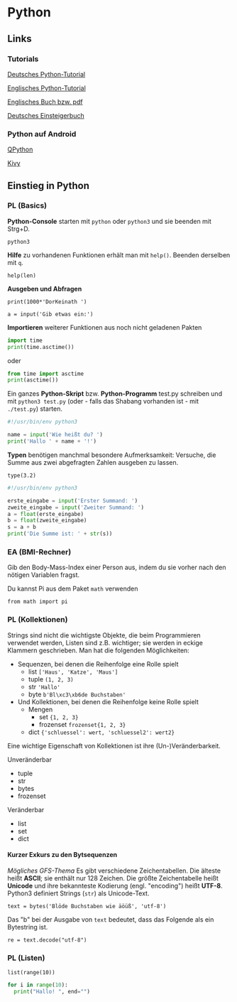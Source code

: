 # Python

## Links

### Tutorials

[Deutsches Python-Tutorial](http://py-tutorial-de.readthedocs.io/de/python-3.3/)

[Englisches Python-Tutorial](https://learnpythonthehardway.org/book/)

[Englisches Buch bzw. pdf](http://greenteapress.com/wp/think-python-2e/)

[Deutsches Einsteigerbuch](https://www.dpunkt.de/buecher/4571/python-kinderleicht%21.html)

### Python auf Android

[QPython](http://qpython.com/)

[Kivy](https://kivy.org/docs/gettingstarted/first_app.html)

## Einstieg in Python

### PL (Basics)

**Python-Console** starten mit `python` oder `python3` und sie beenden mit Strg+D.

`python3`

**Hilfe** zu vorhandenen Funktionen erhält man mit `help()`. Beenden derselben mit `q`.

`help(len)`

**Ausgeben und Abfragen**

`print(1000*'DorKeinath ')`

`a = input('Gib etwas ein:')`


**Importieren** weiterer Funktionen aus noch nicht geladenen Pakten

```python
import time
print(time.asctime())
```

oder

```python
from time import asctime
print(asctime())
```

Ein ganzes **Python-Skript** bzw. **Python-Programm** test.py schreiben und mit `python3 test.py` (oder - falls das Shabang vorhanden ist - mit `./test.py`) starten.

```python
#!/usr/bin/env python3

name = input('Wie heißt du? ')
print('Hallo ' + name + '!')
```

**Typen** benötigen manchmal besondere Aufmerksamkeit: Versuche, die Summe aus zwei abgefragten Zahlen ausgeben zu lassen.

`type(3.2)`

```python
#!/usr/bin/env python3

erste_eingabe = input('Erster Summand: ')
zweite_eingabe = input('Zweiter Summand: ')
a = float(erste_eingabe)
b = float(zweite_eingabe)
s = a + b
print('Die Summe ist: ' + str(s))
```

### EA (BMI-Rechner)

Gib den Body-Mass-Index einer Person aus, indem du sie vorher nach den nötigen Variablen fragst.

Du kannst Pi aus dem Paket `math` verwenden

`from math import pi`

### PL (Kollektionen)

Strings sind nicht die wichtigste Objekte, die beim Programmieren verwendet werden, Listen sind z.B. wichtiger; sie werden in eckige Klammern geschrieben. Man hat die folgenden Möglichkeiten:

* Sequenzen, bei denen die Reihenfolge eine Rolle spielt
  + list `['Haus', 'Katze', 'Maus']`
  + tuple `(1, 2, 3)`
  + str `'Hallo'`
  + byte `b'Bl\xc3\xb6de Buchstaben'`
* Und Kollektionen, bei denen die Reihenfolge keine Rolle spielt
  + Mengen
    * set `{1, 2, 3}`
    * frozenset `frozenset{1, 2, 3}`
  + dict `{'schluessel': wert, 'schluessel2': wert2}`

Eine wichtige Eigenschaft von Kollektionen ist ihre (Un-)Veränderbarkeit.

Unveränderbar
 * tuple
 * str
 * bytes
 * frozenset

 Veränderbar
 * list
 * set
 * dict

#### Kurzer Exkurs zu den Bytsequenzen
*Mögliches GFS-Thema*
Es gibt verschiedene Zeichentabellen. Die älteste heißt **ASCII**; sie enthält nur 128 Zeichen. Die größte Zeichentabelle heißt **Unicode** und ihre bekannteste Kodierung (engl. "encoding") heißt **UTF-8**. Python3 definiert Strings (`str`) als Unicode-Text.

`text = bytes('Blöde Buchstaben wie äöüß', 'utf-8')`

Das "b" bei der Ausgabe von `text` bedeutet, dass das Folgende als ein Bytestring ist.

`re = text.decode("utf-8")`

### PL (Listen)

`list(range(10))`

```python
for i in range(10):
  print("Hallo! ", end="")
```


<!-- Später
## Einstieg in Kivy

**Uhrzeit**
-->

